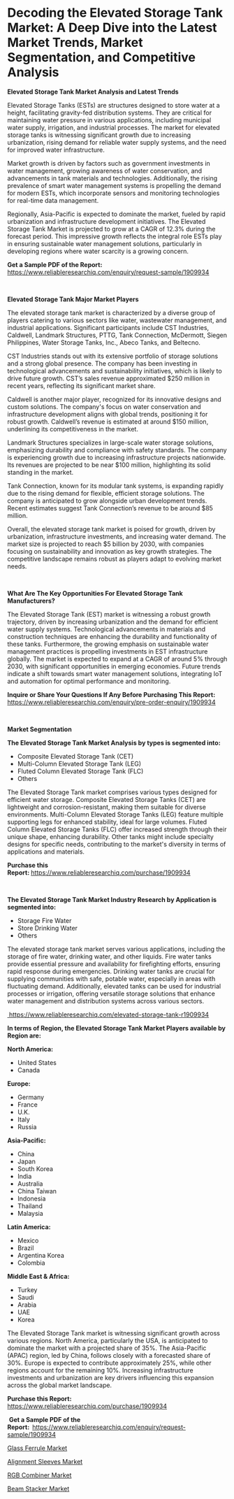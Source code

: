 <p><h1>Decoding the Elevated Storage Tank Market: A Deep Dive into the Latest Market Trends, Market Segmentation, and Competitive Analysis</h1></p><p><strong>Elevated Storage Tank Market Analysis and Latest Trends</strong></p>
<p><p>Elevated Storage Tanks (ESTs) are structures designed to store water at a height, facilitating gravity-fed distribution systems. They are critical for maintaining water pressure in various applications, including municipal water supply, irrigation, and industrial processes. The market for elevated storage tanks is witnessing significant growth due to increasing urbanization, rising demand for reliable water supply systems, and the need for improved water infrastructure.</p><p>Market growth is driven by factors such as government investments in water management, growing awareness of water conservation, and advancements in tank materials and technologies. Additionally, the rising prevalence of smart water management systems is propelling the demand for modern ESTs, which incorporate sensors and monitoring technologies for real-time data management. </p><p>Regionally, Asia-Pacific is expected to dominate the market, fueled by rapid urbanization and infrastructure development initiatives. The Elevated Storage Tank Market is projected to grow at a CAGR of 12.3% during the forecast period. This impressive growth reflects the integral role ESTs play in ensuring sustainable water management solutions, particularly in developing regions where water scarcity is a growing concern.</p></p>
<p><strong>Get a Sample PDF of the Report:&nbsp;</strong> <a href="https://www.reliableresearchiq.com/enquiry/request-sample/1909934?utm_campaign=1129&utm_medium=2&utm_source=Github&utm_content=ia&utm_term=20022025&utm_id=elevated-storage-tank">https://www.reliableresearchiq.com/enquiry/request-sample/1909934</a></p>
<p>&nbsp;</p>
<p><strong>Elevated Storage Tank Major Market Players</strong></p>
<p><p>The elevated storage tank market is characterized by a diverse group of players catering to various sectors like water, wastewater management, and industrial applications. Significant participants include CST Industries, Caldwell, Landmark Structures, PTTG, Tank Connection, McDermott, Siegen Philippines, Water Storage Tanks, Inc., Abeco Tanks, and Beltecno.</p><p>CST Industries stands out with its extensive portfolio of storage solutions and a strong global presence. The company has been investing in technological advancements and sustainability initiatives, which is likely to drive future growth. CST’s sales revenue approximated $250 million in recent years, reflecting its significant market share.</p><p>Caldwell is another major player, recognized for its innovative designs and custom solutions. The company's focus on water conservation and infrastructure development aligns with global trends, positioning it for robust growth. Caldwell’s revenue is estimated at around $150 million, underlining its competitiveness in the market.</p><p>Landmark Structures specializes in large-scale water storage solutions, emphasizing durability and compliance with safety standards. The company is experiencing growth due to increasing infrastructure projects nationwide. Its revenues are projected to be near $100 million, highlighting its solid standing in the market.</p><p>Tank Connection, known for its modular tank systems, is expanding rapidly due to the rising demand for flexible, efficient storage solutions. The company is anticipated to grow alongside urban development trends. Recent estimates suggest Tank Connection’s revenue to be around $85 million.</p><p>Overall, the elevated storage tank market is poised for growth, driven by urbanization, infrastructure investments, and increasing water demand. The market size is projected to reach $5 billion by 2030, with companies focusing on sustainability and innovation as key growth strategies. The competitive landscape remains robust as players adapt to evolving market needs.</p></p>
<p>&nbsp;</p>
<p><strong>What Are The Key Opportunities For Elevated Storage Tank Manufacturers?</strong></p>
<p><p>The Elevated Storage Tank (EST) market is witnessing a robust growth trajectory, driven by increasing urbanization and the demand for efficient water supply systems. Technological advancements in materials and construction techniques are enhancing the durability and functionality of these tanks. Furthermore, the growing emphasis on sustainable water management practices is propelling investments in EST infrastructure globally. The market is expected to expand at a CAGR of around 5% through 2030, with significant opportunities in emerging economies. Future trends indicate a shift towards smart water management solutions, integrating IoT and automation for optimal performance and monitoring.</p></p>
<p><strong>Inquire or Share Your Questions If Any Before Purchasing This Report:</strong> <a href="https://www.reliableresearchiq.com/enquiry/pre-order-enquiry/1909934?utm_campaign=1129&utm_medium=2&utm_source=Github&utm_content=ia&utm_term=20022025&utm_id=elevated-storage-tank">https://www.reliableresearchiq.com/enquiry/pre-order-enquiry/1909934</a></p>
<p>&nbsp;</p>
<p><strong>Market Segmentation</strong></p>
<p><strong>The Elevated Storage Tank Market Analysis by types is segmented into:</strong></p>
<p><ul><li>Composite Elevated Storage Tank (CET)</li><li>Multi-Column Elevated Storage Tank (LEG)</li><li>Fluted Column Elevated Storage Tank (FLC)</li><li>Others</li></ul></p>
<p><p>The Elevated Storage Tank market comprises various types designed for efficient water storage. Composite Elevated Storage Tanks (CET) are lightweight and corrosion-resistant, making them suitable for diverse environments. Multi-Column Elevated Storage Tanks (LEG) feature multiple supporting legs for enhanced stability, ideal for large volumes. Fluted Column Elevated Storage Tanks (FLC) offer increased strength through their unique shape, enhancing durability. Other tanks might include specialty designs for specific needs, contributing to the market's diversity in terms of applications and materials.</p></p>
<p><strong>Purchase this Report:&nbsp;</strong><a href="https://www.reliableresearchiq.com/purchase/1909934?utm_campaign=1129&utm_medium=2&utm_source=Github&utm_content=ia&utm_term=20022025&utm_id=elevated-storage-tank">https://www.reliableresearchiq.com/purchase/1909934</a></p>
<p>&nbsp;</p>
<p><strong>The Elevated Storage Tank Market Industry Research by Application is segmented into:</strong></p>
<p><ul><li>Storage Fire Water</li><li>Store Drinking Water</li><li>Others</li></ul></p>
<p><p>The elevated storage tank market serves various applications, including the storage of fire water, drinking water, and other liquids. Fire water tanks provide essential pressure and availability for firefighting efforts, ensuring rapid response during emergencies. Drinking water tanks are crucial for supplying communities with safe, potable water, especially in areas with fluctuating demand. Additionally, elevated tanks can be used for industrial processes or irrigation, offering versatile storage solutions that enhance water management and distribution systems across various sectors.</p></p>
<p><a href="https://www.reliableresearchiq.com/elevated-storage-tank-r1909934?utm_campaign=1129&utm_medium=2&utm_source=Github&utm_content=ia&utm_term=20022025&utm_id=elevated-storage-tank">&nbsp;https://www.reliableresearchiq.com/elevated-storage-tank-r1909934</a></p>
<p><strong>In terms of Region, the Elevated Storage Tank Market Players available by Region are:</strong></p>
<p>
    <p> <strong> North America: </strong>
        <ul>
            <li>United States</li>
            <li>Canada</li>
        </ul>
        </p> 
    <p> <strong> Europe: </strong>
        <ul>
            <li>Germany</li>
            <li>France</li>
            <li>U.K.</li>
            <li>Italy</li>
            <li>Russia</li>
        </ul>
        </p> 
    <p> <strong> Asia-Pacific: </strong>
        <ul>
            <li>China</li>
            <li>Japan</li>
            <li>South Korea</li>
            <li>India</li>
            <li>Australia</li>
            <li>China Taiwan</li>
            <li>Indonesia</li>
            <li>Thailand</li>
            <li>Malaysia</li>
        </ul>
        </p> 
    <p> <strong> Latin America: </strong>
        <ul>
            <li>Mexico</li>
            <li>Brazil</li>
            <li>Argentina Korea</li>
            <li>Colombia</li>
        </ul>
        </p> 
    <p> <strong> Middle East & Africa: </strong>
        <ul>
            <li>Turkey</li>
            <li>Saudi</li>
            <li>Arabia</li>
            <li>UAE</li>
            <li>Korea</li>
        </ul>
    </p>
    </p>
<p><p>The Elevated Storage Tank market is witnessing significant growth across various regions. North America, particularly the USA, is anticipated to dominate the market with a projected share of 35%. The Asia-Pacific (APAC) region, led by China, follows closely with a forecasted share of 30%. Europe is expected to contribute approximately 25%, while other regions account for the remaining 10%. Increasing infrastructure investments and urbanization are key drivers influencing this expansion across the global market landscape.</p></p>
<p><strong>Purchase this Report: </strong><a href="https://www.reliableresearchiq.com/purchase/1909934?utm_campaign=1129&utm_medium=2&utm_source=Github&utm_content=ia&utm_term=20022025&utm_id=elevated-storage-tank">https://www.reliableresearchiq.com/purchase/1909934</a></p>
<p>&nbsp;<strong>Get a Sample PDF of the Report:&nbsp;&nbsp;</strong><a href="https://www.reliableresearchiq.com/enquiry/request-sample/1909934?utm_campaign=1129&utm_medium=2&utm_source=Github&utm_content=ia&utm_term=20022025&utm_id=elevated-storage-tank">https://www.reliableresearchiq.com/enquiry/request-sample/1909934</a></p>
<p><strong></strong></p>
<p><p><a href="https://github.com/ovitzmincyle/Market-Research-Report-List-1/blob/main/glass-ferrule-market.md?utm_campaign=1129&utm_medium=2&utm_source=Github&utm_content=ia&utm_term=20022025&utm_id=elevated-storage-tank">Glass Ferrule Market</a></p><p><a href="https://github.com/engelemikke/Market-Research-Report-List-1/blob/main/alignment-sleeves-market.md?utm_campaign=1129&utm_medium=2&utm_source=Github&utm_content=ia&utm_term=20022025&utm_id=elevated-storage-tank">Alignment Sleeves Market</a></p><p><a href="https://github.com/casimbrhelck/Market-Research-Report-List-1/blob/main/rgb-combiner-market.md?utm_campaign=1129&utm_medium=2&utm_source=Github&utm_content=ia&utm_term=20022025&utm_id=elevated-storage-tank">RGB Combiner Market</a></p><p><a href="https://github.com/daleogrando/Market-Research-Report-List-1/blob/main/beam-stacker-market.md?utm_campaign=1129&utm_medium=2&utm_source=Github&utm_content=ia&utm_term=20022025&utm_id=elevated-storage-tank">Beam Stacker Market</a></p></p>